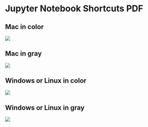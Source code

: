 # Jupyter Notebook Shortcuts PDF

## Mac in color

[![](https://raw.githubusercontent.com/mljar/data-science-cheat-sheets/main/jupyter-notebook-shortcuts-pdf/media/mac-color-v2.png)](https://github.com/mljar/data-science-cheat-sheets/raw/main/jupyter-notebook-shortcuts-pdf/jupyter-notebook-shortcuts-mac-color.pdf)

## Mac in gray

[![](https://raw.githubusercontent.com/mljar/data-science-cheat-sheets/main/jupyter-notebook-shortcuts-pdf/media/mac-gray.png)](https://github.com/mljar/data-science-cheat-sheets/raw/main/jupyter-notebook-shortcuts-pdf/jupyter-notebook-shortcuts-mac-gray.pdf)

## Windows or Linux in color

[![](https://raw.githubusercontent.com/mljar/data-science-cheat-sheets/main/jupyter-notebook-shortcuts-pdf/media/windows-linux-color.png)](https://github.com/mljar/data-science-cheat-sheets/raw/main/jupyter-notebook-shortcuts-pdf/jupyter-notebook-shortcuts-windows-linux-color.pdf)

## Windows or Linux in gray

[![](https://raw.githubusercontent.com/mljar/data-science-cheat-sheets/main/jupyter-notebook-shortcuts-pdf/media/windows-linux-gray.png)](https://github.com/mljar/data-science-cheat-sheets/raw/main/jupyter-notebook-shortcuts-pdf/jupyter-notebook-shortcuts-windows-linux-gray.pdf)
